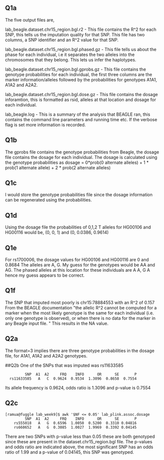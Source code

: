 ## Q1a
The five output files are,

lab_beagle.dataset.chr15_region.bgl.r2 - This file contains the R^2 for each SNP, this tells
us the imputation quality for that SNP. This file has two columns, a SNP identifier and an
R^2 value for that SNP.

lab_beagle.dataset.chr15_region.bgl.phased.gz - This file tells us about the phase for each
individual, i.e it separates the two alleles into the chromosomes that they belong. This lets
us infer the haplotypes.

lab_beagle.dataset.chr15_region.bgl.gprobs.gz - This file contains the genotype probabilities
for each individual, the first three columns are the marker information/alleles followed by
the probabilities for genotypes A1A1, A1A2 and A2A2.

lab_beagle.dataset.chr15_region.bgl.dose.gz - This file contains the dosage inforamtion, this is
formatted as rsid, alleles at that location and dosage for each individual.

lab_beagle.log - This is a summary of the analysis that BEAGLE ran, this contains the command line
parameters and running time etc. If the verbose flag is set more information is recorded.

## Q1b
The gprobs file contains the genotype probabilities from Beagle, the dosage file contains the dosage
for each individual. The dosage is calculated using the genotype probabilities as dosage = 0*prob(0 alternate alleles) +
1 * prob(1 alternate allele) + 2 * prob(2 alternate alleles)

## Q1c
I would store the genotype probabilities file since the dosage information can be regenerated using
the probabilities.

## Q1d
Using the dosage file the probabilities of 0,1,2 T alleles for HG00106 and HG00116 would be, 
(0, 0, 1) and (0, 0.0386, 0.9614)


## Q1e
For rs1700006, the dosage values for HG00106 and HG00116 are 0 and 0.8684
The alleles are A, G. My guess for the genotypes would be AA and AG.
The phased alleles at this location for these individuals are A A, G A hence
my guess appears to be correct.

## Q1f
The SNP that imputed most poorly is chr15:78884553 with an R^2 of 0.157
From the BEAGLE documentation "the allelic R^2 cannot be computed for a marker
when the most likely genotype is the same for each individual (i.e. only one genotype is
observed), or when there is no data for the marker in any Beagle input file. " This
results in the NA value.

## Q2a
The format=3 implies there are three genotype probabilities in the dosage file, for A1A1, A1A2 and A2A2
genotypes.

##Q2b
One of the SNPs that was imputed was rs11633585 
```
         SNP  A1  A2     FRQ    INFO      OR      SE       P
  rs11633585   A   C  0.9624  0.9534  1.3096  0.8658  0.7554
```
Its allele frequency is 0.9624, odds ratio is 1.3096 and p-value is 0.7554

## Q2c
```
[ramua@fuggle lab_week9]$ awk '$NF <= 0.05' lab_plink.assoc.dosage
         SNP  A1  A2     FRQ    INFO      OR      SE       P
    rs555018   A   G  0.6596  1.0050  0.5200  0.3310 0.04816
    rs660652   A   G  0.3085  1.0027  1.9969  0.3392 0.04145
```

There are two SNPs with p-value less than 0.05 these are both genotyped since these are present in the 
dataset.chr15_region.bgl file.
The p-values and odds ratio are indicated above, the most significant SNP has an odds ratio of 1.99 and a p-value
of 0.04145, this SNP was genotyped.
